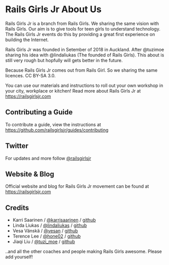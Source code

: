 # Rails Girls Jr About Us

Rails Girls Jr is a branch from Rails Girls. We sharing the same vision with Rails Girls. Our aim is to give tools for teen girls to understand technology. The Rails Girls Jr events do this by providing a great first experience on building the Internet.

Rails Girls Jr was founded in Setember of 2018 in Auckland. After @tuzimoe sharing his idea with @lindaliukas (The founded of Rails Girls). This about is still very rough but hopfully will gets better in the future.

Because Rails Girls Jr comes out from Rails Girl. So we sharing the same licences. CC BY-SA 3.0.   

You can use our materials and instructions to roll out your own workshop in your city, workplace or kitchen! Read more about Rails Girls Jr at https://railsgirlsjr.com

## Contributing a Guide

To contribute a guide, view the instructions at https://github.com/railsgirlsjr/guides/contributing

## Twitter

For updates and more follow [@railsgirlsjr](https://twitter.com/railsgirlsjr)

## Website & Blog

Official website and blog for Rails Girls Jr movement can be found at https://railsgirlsjr.com


## Credits

* Karri Saarinen / [@karrisaarinen](https://twitter.com/karrisaarinen) / [github](http://github.com/ksaa)
* Linda Liukas / [@lindaliukas](https://twitter.com/lindaliukas) / [github](http://github.com/lindaliukas)
* Vesa Vänskä / [@vesan](https://twitter.com/vesan) / [github](http://github.com/vesan)
* Terence Lee / [@hone02](https://twitter.com/hone02) / [github](http://github.com/hone)
* Jiaqi Liu / [@tuzi_moe](https://twitter.com/tuzi_moe) / [github](http://github.com/tuzimoe)

..and all the other coaches and people making Rails Girls awesome. Please add yourself!
